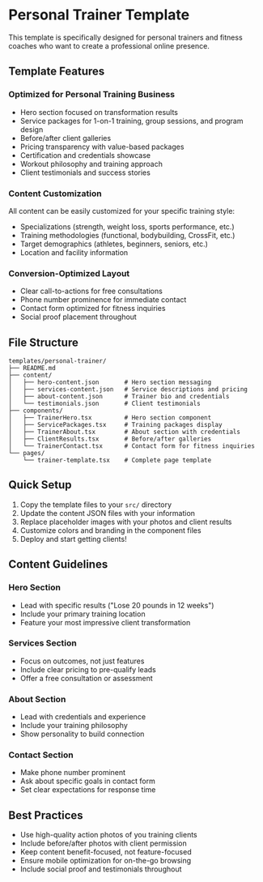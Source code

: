 # Personal Trainer Template

This template is specifically designed for personal trainers and fitness coaches who want to create a professional online presence.

## Template Features

### Optimized for Personal Training Business
- Hero section focused on transformation results
- Service packages for 1-on-1 training, group sessions, and program design
- Before/after client galleries
- Pricing transparency with value-based packages
- Certification and credentials showcase
- Workout philosophy and training approach
- Client testimonials and success stories

### Content Customization
All content can be easily customized for your specific training style:
- Specializations (strength, weight loss, sports performance, etc.)
- Training methodologies (functional, bodybuilding, CrossFit, etc.)
- Target demographics (athletes, beginners, seniors, etc.)
- Location and facility information

### Conversion-Optimized Layout
- Clear call-to-actions for free consultations
- Phone number prominence for immediate contact
- Contact form optimized for fitness inquiries
- Social proof placement throughout

## File Structure

```
templates/personal-trainer/
├── README.md
├── content/
│   ├── hero-content.json       # Hero section messaging
│   ├── services-content.json   # Service descriptions and pricing
│   ├── about-content.json      # Trainer bio and credentials
│   └── testimonials.json       # Client testimonials
├── components/
│   ├── TrainerHero.tsx         # Hero section component
│   ├── ServicePackages.tsx     # Training packages display
│   ├── TrainerAbout.tsx        # About section with credentials
│   ├── ClientResults.tsx       # Before/after galleries
│   └── TrainerContact.tsx      # Contact form for fitness inquiries
└── pages/
    └── trainer-template.tsx    # Complete page template
```

## Quick Setup

1. Copy the template files to your `src/` directory
2. Update the content JSON files with your information
3. Replace placeholder images with your photos and client results
4. Customize colors and branding in the component files
5. Deploy and start getting clients!

## Content Guidelines

### Hero Section
- Lead with specific results ("Lose 20 pounds in 12 weeks")
- Include your primary training location
- Feature your most impressive client transformation

### Services Section  
- Focus on outcomes, not just features
- Include clear pricing to pre-qualify leads
- Offer a free consultation or assessment

### About Section
- Lead with credentials and experience
- Include your training philosophy
- Show personality to build connection

### Contact Section
- Make phone number prominent
- Ask about specific goals in contact form
- Set clear expectations for response time

## Best Practices

- Use high-quality action photos of you training clients
- Include before/after photos with client permission
- Keep content benefit-focused, not feature-focused
- Ensure mobile optimization for on-the-go browsing
- Include social proof and testimonials throughout